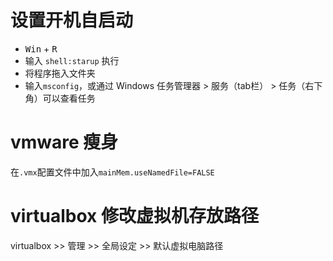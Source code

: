 # 设置开机自启动
- <kbd>Win</kbd> + <kbd>R</kbd>
- 输入 `shell:starup` 执行
- 将程序拖入文件夹
- 输入`msconfig`，或通过 Windows 任务管理器 > 服务（tab栏） > 任务（右下角）可以查看任务

# vmware 瘦身
在`.vmx`配置文件中加入`mainMem.useNamedFile=FALSE`

# virtualbox 修改虚拟机存放路径
virtualbox >> 管理 >> 全局设定 >> 默认虚拟电脑路径
